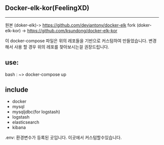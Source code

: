 ## Docker-elk-kor(FeelingXD)

---

원본 (doker-elk)-> https://github.com/deviantony/docker-elk
fork (doker-elk-kor) -> https://github.com/ksundong/docker-elk-kor

이 docker-compose 파일은 위의 레포들을 기반으로 커스텀하여 만들었습니다.
변경해서 사용 할 경우 위의 레포를 찾아보시는걸 권장드립니다.

## use:

bash : ~> docker-compose up

## include

- docker
- mysql
- mysqljdbc(for logstash)
- logstash
- elasticsearch
- kibana

.env:
환경변수가 등록된 곳입니다. 이곳에서 커스텀할수있습니다.
